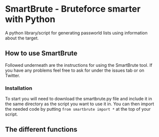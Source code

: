 # SmartBrute - Bruteforce smarter with Python
A python library/script for generating passworld lists using information about the target.

## How to use SmartBrute
Followed underneath are the instructions for using the SmartBrute tool. If you have any problems feel free to ask for under the issues tab or on Twitter.

### Installation
To start you will need to download the smartbrute.py file and include it in the same directory as the script you want to use it in. You can then import the needed code by putting `from smartbrute import *` at the top of your script.

## The different functions

